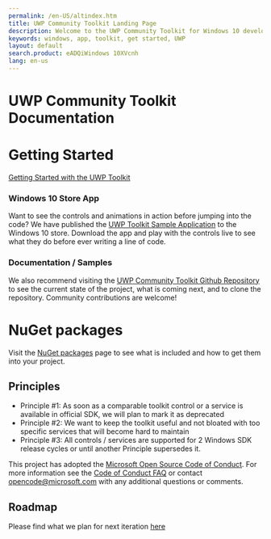 ```yaml
---
permalink: /en-US/altindex.htm
title: UWP Community Toolkit Landing Page
description: Welcome to the UWP Community Toolkit for Windows 10 developers
keywords: windows, app, toolkit, get started, UWP
layout: default
search.product: eADQiWindows 10XVcnh
lang: en-us
---
```


UWP Community Toolkit Documentation
=========================

# Getting Started

[Getting Started with the UWP Toolkit]({{site.baseurl}}/{{page.lang}}/get-started/get-started.htm)

### Windows 10 Store App

Want to see the controls and animations in action before jumping into the code?  We have published the [UWP Toolkit Sample Application](https://www.microsoft.com/store/apps/9nblggh4tlcq) to the Windows 10 store.  Download the app and play with the controls live to see what they do before ever writing a line of code.

### Documentation / Samples

We also recommend visiting the [UWP Community Toolkit Github Repository](https://github.com/Microsoft/UWPCommunityToolkit) to see the current state of the project, what is coming next, and to clone the repository.  Community contributions are welcome!

# NuGet packages

Visit the [NuGet packages]({{site.baseurl}}/{{page.lang}}/get-started/nugetpackages.htm) page to see what is included and how to get them into your project.

## Principles

 - Principle #1: As soon as a comparable toolkit control or a service is available in official SDK, we will plan to mark it as deprecated
 - Principle #2: We want to keep the toolkit useful and not bloated with too specific services that will become hard to maintain
 - Principle #3: All controls / services are supported for 2 Windows SDK release cycles or until another Principle supersedes it.

This project has adopted the [Microsoft Open Source Code of Conduct](https://opensource.microsoft.com/codeofconduct/). For more information see the [Code of Conduct FAQ](https://opensource.microsoft.com/codeofconduct/faq/) or contact [opencode@microsoft.com](mailto:opencode@microsoft.com) with any additional questions or comments. 

## Roadmap

Please find what we plan for next iteration [here](https://github.com/Microsoft/UWPCommunityToolkit/issues?q=is%3Aopen+is%3Aissue+milestone%3Av1.1)
